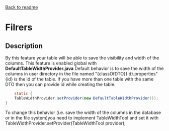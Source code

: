 [Back to readme](../../../readme.MD)

# Filrers

## Description

By this feature your table will be able to save the visibility and width of the columns.
This feature is enabled global with <b>DefaultTableWidthProvider.java</b>
Default behavior is to save the width of the columns in user directory in the file named "{classOfDTO}{id}.properties"
{id} is the id of the table. If you have more than one table with the same DTO then you can provide id while creating
the table.

```java
    static {
    TableWidthProvider.setProvider(new DefaultTableWidthProvider());
}
```

To change this behavior (i.e. save the width of the columns in the database or in the file system)you need to implement
TableWidthTool and set it with TableWidthProvider.setProvider(TableWidthTool provider);
